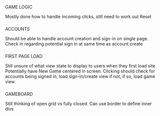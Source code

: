 ###
GAME LOGIC

Mostly done how to handle incoming clicks, still need to work out Reset


###
ACCOUNTS

Should be able to handle account creation and sign-in on single page.
Check in regarding potential sign in at same time as account create


###
FIRST PAGE LOAD

Still unsure of what view state to display to users when they first load site
Potentially have New Game centered in screen. Clicking should check for accounts
being signed in, load sign-in/create view if not, if so, load game view

###
GAMEBOARD

Still thinking of open grid vs fully closed. Can use border to define inner divs
